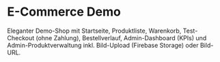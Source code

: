 # E-Commerce Demo

Eleganter Demo-Shop mit Startseite, Produktliste, Warenkorb, Test-Checkout (ohne Zahlung), Bestellverlauf, Admin-Dashboard (KPIs) und Admin-Produktverwaltung inkl. Bild-Upload (Firebase Storage) oder Bild-URL.
